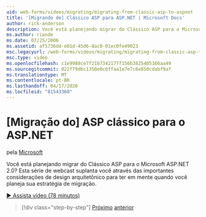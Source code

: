 ```yaml
---
uid: web-forms/videos/migrating/migrating-from-classic-asp-to-aspnet
title: '[Migrando de] Clássico ASP para ASP.NET | Microsoft Docs'
author: rick-anderson
description: Você está planejando migrar do Clássico ASP para o Microsoft ASP.NET 2.0? Esta série de webcast suiteia a importante consideração do projeto arquitetônico...
ms.author: riande
ms.date: 07/25/2006
ms.assetid: af5736dd-e01d-45d6-8ac0-01ec0fe49023
msc.legacyurl: /web-forms/videos/migrating/migrating-from-classic-asp-to-aspnet
msc.type: video
ms.openlocfilehash: c1e9988ce7f21b7342177f156b3825405166aa49
ms.sourcegitcommit: 022f79dbc1350e0c6ffaa1e7e7c6e850cdabf9af
ms.translationtype: MT
ms.contentlocale: pt-BR
ms.lasthandoff: 04/17/2020
ms.locfileid: "81543360"
---
```

# <a name="migrating-from-classic-asp-to-aspnet"></a>[Migração do] ASP clássico para o ASP.NET

pela [Microsoft](https://github.com/microsoft)

Você está planejando migrar do Clássico ASP para o Microsoft ASP.NET 2.0? Esta série de webcast suplanta você através das importantes considerações de design arquitetônico para ter em mente quando você planeja sua estratégia de migração.

[&#9654; Assista vídeo (78 minutos)](https://channel9.msdn.com/Blogs/ASP-NET-Site-Videos/migrating-from-classic-asp-to-aspnet)

> [!div class="step-by-step"]
> [Próximo](intro-to-aspnet-20-user-interface-elements.md)
> [anterior](intro-to-aspnet-for-jsp-developers-welcome-to-aspnet-20.md)
